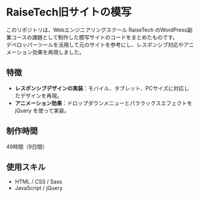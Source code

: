 # RaiseTech旧サイトの模写
このリポジトリは、Webエンジニアリングスクール RaiseTech のWordPress副業コースの課題として制作した模写サイトのコードをまとめたものです。  
デベロッパーツールを活用して元のサイトを参考にし、レスポンシブ対応やアニメーション効果を再現しました。

## 特徴
* **レスポンシブデザインの実装**：モバイル、タブレット、PCサイズに対応したデザインを再現。
* **アニメーション効果**：ドロップダウンメニューとパララックスエフェクトを jQuery を使って実装。

## 制作時間
49時間（9日間）

## 使用スキル
* HTML / CSS / Sass
* JavaScript / jQuery
